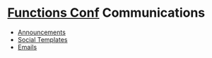 # [Functions Conf][website] Communications

- [Announcements](./announcements/)
- [Social Templates](./social/)
- [Emails](./emails/)

[website]: https://functions.events